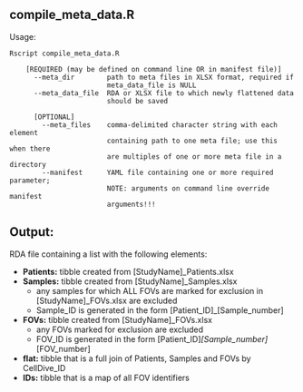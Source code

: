 ## compile_meta_data.R

Usage:  
```
Rscript compile_meta_data.R 
            
    [REQUIRED (may be defined on command line OR in manifest file)] 
      --meta_dir        path to meta files in XLSX format, required if 
                        meta_data_file is NULL
      --meta_data_file  RDA or XLSX file to which newly flattened data 
                        should be saved

      [OPTIONAL]
        --meta_files    comma-delimited character string with each element 
                        containing path to one meta file; use this when there 
                        are multiples of one or more meta file in a directory
        --manifest      YAML file containing one or more required parameter; 
                        NOTE: arguments on command line override manifest 
                        arguments!!!     
```
## Output:

RDA file containing a list with the following elements:

* **Patients:** tibble created from [StudyName]_Patients.xlsx  
* **Samples:** tibble created from [StudyName]_Samples.xlsx
    * any samples for which ALL FOVs are marked for exclusion in [StudyName]_FOVs.xlsx are excluded
    * Sample_ID is generated in the form [Patient_ID]_[Sample_number]
* **FOVs:** tibble created from [StudyName]_FOVs.xlsx
    * any FOVs marked for exclusion are excluded
    * FOV_ID is generated in the form [Patient_ID]_[Sample_number]_[FOV_number]  
* **flat:** tibble that is a full join of Patients, Samples and FOVs by CellDive_ID   
* **IDs:** tibble that is a map of all FOV identifiers   
